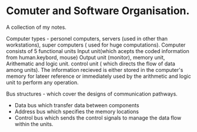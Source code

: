 # Comuter and Software Organisation.
A collection of my notes.


Computer types - personel computers, servers (used in other than workstations), super computers ( used for huge computations).
Computer consists of 5 functional units 
Input unit(which acepts the coded information from human.keybord, mouse)
Output unit (monitor), memory unit, Arithematic and logic unit. control unit ( which directs the flow of data among units).
The information recieved is either stored in the computer's memory for lateer reference or immediately used by the arithmetic and logic unit to perform any operation. 

Bus structures - which cover the designs of communication pathways.
* Data bus which transfer data between components
* Address bus which specifies the memory locations
* Control bus which sends the control signals to manage the data flow within the units.  
